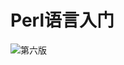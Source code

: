 # Perl语言入门

![第六版](https://github.com/LeslieZhu/Leslie/blob/master/Reading/01.LearningPerl(Perl%E8%AF%AD%E8%A8%80%E5%85%A5%E9%97%A8%E7%AC%AC%E5%85%AD%E7%89%88)/image/LearningPerl.jpg)
